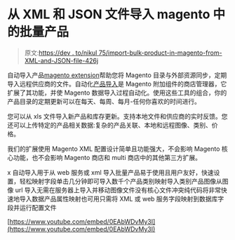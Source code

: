 # 从 XML 和 JSON 文件导入 magento 中的批量产品

> 原文:[https://dev . to/nikul 75/import-bulk-product-in-magento-from-XML-and-JSON-file-426j](https://dev.to/nikul75/import-bulk-product-in-magento-from-xml-and-json-file-426j)

自动导入产品[magento extension](https://marketplace.magento.com/evirtual-evirtual-xautoimport.html)帮助您将 Magento 目录与外部资源同步，定期导入远程供应商的文件。自动化[产品导入](https://www.evirtualtechnology.com/buy-auto-import-product-extension.html)是 Magento 附加组件的商店管理器，它扩展了其功能，并使 Magento 数据导入过程自动化。使用这些工具的组合，你的产品目录的定期更新可以在每天、每周、每月-任何你喜欢的时间进行。

您可以从 xls 文件导入新产品和库存更新。支持本地文件和供应商的实时反馈。您还可以上传特定的产品相关数据:复杂的产品关联、本地和远程图像、类别、价格。

我们的扩展使用 Magento XML 配置设计简单且功能强大，不会影响 Magento 核心功能，也不会影响 Magento 商店和 multi 商店中的其他第三方扩展。

x 自动导入用于从 web 服务或 xml 导入批量产品易于使用且用户友好，快速设置，轻松映射字段单击几分钟即可导入数千个产品类别映射导入类别产品图像从图像 url 导入无需在服务器上导入并移动图像文件没有核心文件冲突纯代码将非常快速地导入数据产品属性映射也可用只需将 XML 或 web 服务字段映射到数据库字段并运行配置文件

[https://www.youtube.com/embed/0EAbWDvMy3I](https://www.youtube.com/embed/0EAbWDvMy3I)